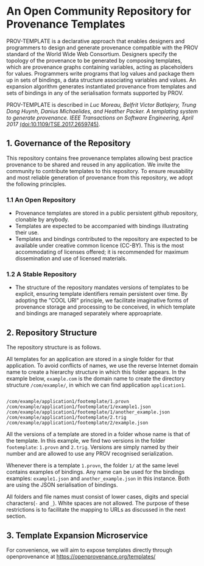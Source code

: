
# An Open Community Repository for Provenance Templates

PROV-TEMPLATE is a declarative approach that enables designers and
programmers to design and generate provenance compatible with the PROV
standard of the World Wide Web Consortium. Designers specify the
topology of the provenance to be generated by composing templates,
which are provenance graphs containing variables, acting as
placeholders for values.  Programmers write programs that log values
and package them up in sets of bindings, a data structure associating
variables and values. An expansion algorithm generates instantiated
provenance from templates and sets of bindings in any of the
serialisation formats supported by PROV.

PROV-TEMPLATE is described in *Luc Moreau, Belfrit Victor Batlajery,
Trung Dong Huynh, Danius Michaelides, and Heather Packer. A templating
system to generate provenance. IEEE Transactions on Software
Engineering, April 2017* [(doi:10.1109/TSE.2017.2659745)](http://dx.doi.org/10.1109/TSE.2017.2659745).

## 1. Governance of the Repository

This repository contains free provenance templates allowing best
practice provenance to be shared and reused in any application.  We
invite the community to contribute templates to this repository.  To
ensure reusability and most reliable generation of provenance from
this repository, we adopt the following principles.


### 1.1 An Open Repository

 * Provenance templates are stored in a public persistent github repository, clonable by anybody.
 * Templates are expected to be accompanied with bindings illustrating their use.
 * Templates and bindings contributed to the repository are expected to be available under creative common licence (CC-BY).  This is the most accommodating of licenses offered; it is recommended for maximum dissemination and use of licensed materials.

### 1.2 A Stable Repository
 
 * The structure of the repository mandates versions of templates to be explicit, ensuring template identifiers remain persistent over time.  By adopting the "COOL URI" principle, we facilitate imaginative forms of provenance storage and processing to be conceived, in which template and bindings are managed separately where approapriate.



## 2. Repository Structure

The repository structure is as follows.

All templates for an application are stored in a single folder for that application. To avoid conflicts of names, we use the reverse Internet domain name to create a hierarchy structure in which this folder appears.  In the example below, `example.com` is the domain name to create the directory structure `/com/example/`, in which we can find application `application1`.

```

/com/example/application1/footemplate/1.provn
/com/example/application1/footemplate/1/example1.json
/com/example/application1/footemplate/1/another_example.json
/com/example/application1/footemplate/2.trig
/com/example/application1/footemplate/2/example.json

```

All the versions of a template are stored in a folder whose name is that of the template.  In this example, we find two versions in the folder `footemplate`: `1.provn` and `2.trig`.  Versions are simply named by their number and are allowed to use any PROV recognised serialization.

Whenever there is a template `1.provn`, the folder `1/` at the same level contains examples of bindings. Any name can be used for the bindings examples: `example1.json` and `another_example.json` in this instance. Both are using the JSON serialisation of bindings.

All folders and file names must consist of lower cases, digits and special characters(`-` and `_`).  White spaces are not allowed. The purpose of these restrictions is to facilitate the mapping to URLs as discussed in the next section.

## 3. Template Expansion Microservice

For convenience, we will aim to expose templates directly through openprovenance at 
https://openprovenance.org/templates/




